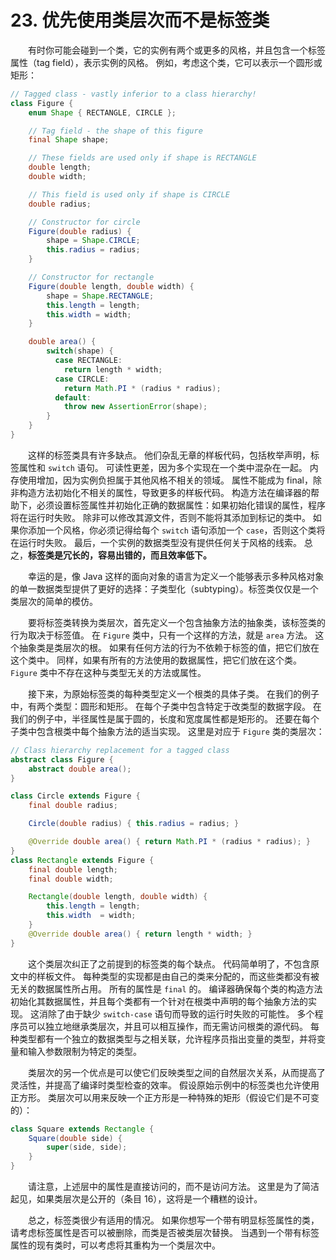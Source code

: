 # 23. 优先使用类层次而不是标签类

　　有时你可能会碰到一个类，它的实例有两个或更多的风格，并且包含一个标签属性（tag field），表示实例的风格。 例如，考虑这个类，它可以表示一个圆形或矩形：

```java
// Tagged class - vastly inferior to a class hierarchy!
class Figure {
    enum Shape { RECTANGLE, CIRCLE };

    // Tag field - the shape of this figure
    final Shape shape;

    // These fields are used only if shape is RECTANGLE
    double length;
    double width;

    // This field is used only if shape is CIRCLE
    double radius;

    // Constructor for circle
    Figure(double radius) {
        shape = Shape.CIRCLE;
        this.radius = radius;
    }

    // Constructor for rectangle
    Figure(double length, double width) {
        shape = Shape.RECTANGLE;
        this.length = length;
        this.width = width;
    }

    double area() {
        switch(shape) {
          case RECTANGLE:
            return length * width;
          case CIRCLE:
            return Math.PI * (radius * radius);
          default:
            throw new AssertionError(shape);
        }
    }
}
```

　　这样的标签类具有许多缺点。 他们杂乱无章的样板代码，包括枚举声明，标签属性和 `switch` 语句。 可读性更差，因为多个实现在一个类中混杂在一起。 内存使用增加，因为实例负担属于其他风格不相关的领域。 属性不能成为 final，除非构造方法初始化不相关的属性，导致更多的样板代码。 构造方法在编译器的帮助下，必须设置标签属性并初始化正确的数据属性：如果初始化错误的属性，程序将在运行时失败。 除非可以修改其源文件，否则不能将其添加到标记的类中。 如果你添加一个风格，你必须记得给每个 `switch` 语句添加一个 `case`，否则这个类将在运行时失败。 最后，一个实例的数据类型没有提供任何关于风格的线索。 总之，**标签类是冗长的，容易出错的，而且效率低下。**

　　幸运的是，像 Java 这样的面向对象的语言为定义一个能够表示多种风格对象的单一数据类型提供了更好的选择：子类型化（subtyping）。标签类仅仅是一个类层次的简单的模仿。

　　要将标签类转换为类层次，首先定义一个包含抽象方法的抽象类，该标签类的行为取决于标签值。 在 `Figure` 类中，只有一个这样的方法，就是 `area` 方法。 这个抽象类是类层次的根。 如果有任何方法的行为不依赖于标签的值，把它们放在这个类中。 同样，如果有所有的方法使用的数据属性，把它们放在这个类。`Figure` 类中不存在这种与类型无关的方法或属性。

　　接下来，为原始标签类的每种类型定义一个根类的具体子类。 在我们的例子中，有两个类型：圆形和矩形。 在每个子类中包含特定于改类型的数据字段。 在我们的例子中，半径属性是属于圆的，长度和宽度属性都是矩形的。 还要在每个子类中包含根类中每个抽象方法的适当实现。 这里是对应于 `Figure` 类的类层次：

```java
// Class hierarchy replacement for a tagged class
abstract class Figure {
    abstract double area();
}

class Circle extends Figure {
    final double radius;

    Circle(double radius) { this.radius = radius; }

    @Override double area() { return Math.PI * (radius * radius); }
}
class Rectangle extends Figure {
    final double length;
    final double width;

    Rectangle(double length, double width) {
        this.length = length;
        this.width  = width;
    }
    @Override double area() { return length * width; }
}
```

　　这个类层次纠正了之前提到的标签类的每个缺点。 代码简单明了，不包含原文中的样板文件。 每种类型的实现都是由自己的类来分配的，而这些类都没有被无关的数据属性所占用。 所有的属性是 `final` 的。 编译器确保每个类的构造方法初始化其数据属性，并且每个类都有一个针对在根类中声明的每个抽象方法的实现。 这消除了由于缺少 `switch-case` 语句而导致的运行时失败的可能性。 多个程序员可以独立地继承类层次，并且可以相互操作，而无需访问根类的源代码。 每种类型都有一个独立的数据类型与之相关联，允许程序员指出变量的类型，并将变量和输入参数限制为特定的类型。

　　类层次的另一个优点是可以使它们反映类型之间的自然层次关系，从而提高了灵活性，并提高了编译时类型检查的效率。 假设原始示例中的标签类也允许使用正方形。 类层次可以用来反映一个正方形是一种特殊的矩形（假设它们是不可变的）：

```java
class Square extends Rectangle {
    Square(double side) {
        super(side, side);
    }
}
```
　　请注意，上述层中的属性是直接访问的，而不是访问方法。 这里是为了简洁起见，如果类层次是公开的（条目 16），这将是一个糟糕的设计。

　　总之，标签类很少有适用的情况。 如果你想写一个带有明显标签属性的类，请考虑标签属性是否可以被删除，而类是否被类层次替换。 当遇到一个带有标签属性的现有类时，可以考虑将其重构为一个类层次中。



